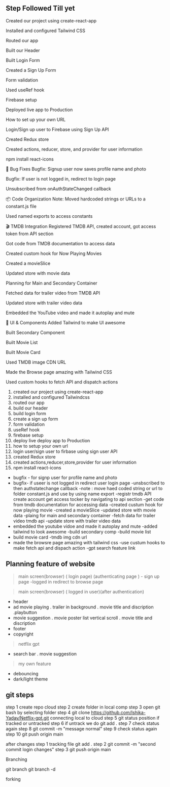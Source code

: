 
## Step Followed Till yet

Created our project using create-react-app

Installed and configured Tailwind CSS

Routed our app

Built our Header

Built Login Form

Created a Sign Up Form

Form validation

Used useRef hook

Firebase setup

Deployed live app to Production

How to set up your own URL

Login/Sign up user to Firebase using Sign Up API

Created Redux store

Created actions, reducer, store, and provider for user information

npm install react-icons

🔧 Bug Fixes
Bugfix: Signup user now saves profile name and photo

Bugfix: If user is not logged in, redirect to login page

Unsubscribed from onAuthStateChanged callback

📦 Code Organization
Note: Moved hardcoded strings or URLs to a constant.js file

Used named exports to access constants

🎬 TMDB Integration
Registered TMDB API, created account, got access token from API section

Got code from TMDB documentation to access data

Created custom hook for Now Playing Movies

Created a movieSlice

Updated store with movie data

Planning for Main and Secondary Container

Fetched data for trailer video from TMDB API

Updated store with trailer video data

Embedded the YouTube video and made it autoplay and mute

🧱 UI & Components
Added Tailwind to make UI awesome

Built Secondary Component

Built Movie List

Built Movie Card

Used TMDB image CDN URL

Made the Browse page amazing with Tailwind CSS

Used custom hooks to fetch API and dispatch actions

1.  created our project using create-react-app
2.  installed and configured Tailwindcss
3.  routed our app
3.  build our header 
4.  build login form 
5.  create a sign up form 
6.  form validation
7.  useRef hook
8.  firebase setup
9.  deploy live deploy app to Production
10. how to setup your own url
11. login user/sign user to firbase using sign user API
12. created Redux store
13. created actions,reducer,store,provider for user information 
14. npm install react-icons
   - bugfix - for signp user for profile name and photo
  -  bugfix-   if useer is not  logged in redirect user login page 
-unsbscribed to then authstatechange callback
-note : move haed coded string or url to folder constant.js and use by using name export 
-registr tmdb  API create account get access tocker by navigating to api section
-get code from tmdb documentation for accessing data
-created custum hook for now playing movie
-created a movieSlice
-updated store with movie data
-plaing for main and secondary container
-fetch data for trailer video tmdb api 
 -update store with trailer video data
- embedded the youtube vidoe and made it autoplay and mute
-added tailwind to look awesome
-build secondary comp
-build movie list
- build movie card
-tmdb  img cdn url
- made the browsre page amazing with tailwind css
-use custum hooks to make fetch api and dispach action 
-gpt search feature link



## Planning feature of website
> main screen(browser) ( login page) (authenticating page )
    - sign up page
    -logged in redirect to browse page
           
 > main screen(browser) ( logged in user)(after authentication)
   - header
   - ad movie playing
      . trailer in background
      . movie title and discription 
      .playbutton
   - movie suggestion
      . movie poster list vertical scroll
      . movie title and discription
   - footer
   - copyright

 > netflix gpt
   - search bar
     . movie suggestion 

> my own feature 
  - debouncing
  - dark/light theme


## git steps 

step 1 create repo  cloud
step 2 create folder in local  comp
step 3  open git bash by selecting folder 
step 4  git clone https://github.com/Ishika-Yadav/Netflix-gpt.git
connecting local to cloud
step 5 git status position if tracked or untracked
step 6 if untrack we do git add .
step 7 check status again 
step 8 git commit -m "message normal"
step 9 check status again
step 10 git push origin main 

after changes
step 1 tracking file git add .
step 2 git commit -m "second commit login changes"
step 3 git push origin main

Branching 


git branch <name>
git branch -d <branch>


 forking



  


<!-- # Getting Started with Create React App

This project was bootstrapped with [Create React App](https://github.com/facebook/create-react-app).

## Available Scripts

In the project directory, you can run:

### `npm start`

Runs the app in the development mode.\
Open [http://localhost:3000](http://localhost:3000) to view it in your browser.

The page will reload when you make changes.\
You may also see any lint errors in the console.

### `npm test`

Launches the test runner in the interactive watch mode.\
See the section about [running tests](https://facebook.github.io/create-react-app/docs/running-tests) for more information.

### `npm run build`

Builds the app for production to the `build` folder.\
It correctly bundles React in production mode and optimizes the build for the best performance.

The build is minified and the filenames include the hashes.\
Your app is ready to be deployed!

See the section about [deployment](https://facebook.github.io/create-react-app/docs/deployment) for more information.

### `npm run eject`

**Note: this is a one-way operation. Once you `eject`, you can't go back!**

If you aren't satisfied with the build tool and configuration choices, you can `eject` at any time. This command will remove the single build dependency from your project.

Instead, it will copy all the configuration files and the transitive dependencies (webpack, Babel, ESLint, etc) right into your project so you have full control over them. All of the commands except `eject` will still work, but they will point to the copied scripts so you can tweak them. At this point you're on your own.

You don't have to ever use `eject`. The curated feature set is suitable for small and middle deployments, and you shouldn't feel obligated to use this feature. However we understand that this tool wouldn't be useful if you couldn't customize it when you are ready for it.

## Learn More

You can learn more in the [Create React App documentation](https://facebook.github.io/create-react-app/docs/getting-started).

To learn React, check out the [React documentation](https://reactjs.org/).

### Code Splitting

This section has moved here: [https://facebook.github.io/create-react-app/docs/code-splitting](https://facebook.github.io/create-react-app/docs/code-splitting)

### Analyzing the Bundle Size

This section has moved here: [https://facebook.github.io/create-react-app/docs/analyzing-the-bundle-size](https://facebook.github.io/create-react-app/docs/analyzing-the-bundle-size)

### Making a Progressive Web App

This section has moved here: [https://facebook.github.io/create-react-app/docs/making-a-progressive-web-app](https://facebook.github.io/create-react-app/docs/making-a-progressive-web-app)

### Advanced Configuration

This section has moved here: [https://facebook.github.io/create-react-app/docs/advanced-configuration](https://facebook.github.io/create-react-app/docs/advanced-configuration)

### Deployment

This section has moved here: [https://facebook.github.io/create-react-app/docs/deployment](https://facebook.github.io/create-react-app/docs/deployment)

### `npm run build` fails to minify

This section has moved here: [https://facebook.github.io/create-react-app/docs/troubleshooting#npm-run-build-fails-to-minify](https://facebook.github.io/create-react-app/docs/troubleshooting#npm-run-build-fails-to-minify) -->
